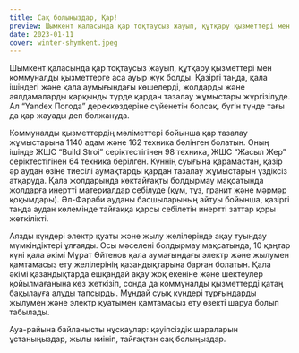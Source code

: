 ```yaml
---
title: Сақ болыңыздар, Қар!
preview: Шымкент қаласында қар тоқтаусыз жауып, құтқару қызметтері мен коммуналды қызметтерге аса ауыр жүк болды.
date: 2023-01-11
cover: winter-shymkent.jpeg
---
```


Шымкент қаласында қар тоқтаусыз жауып, құтқару қызметтері мен коммуналды қызметтерге аса ауыр жүк болды. Қазіргі таңда, қала ішіндегі және қала аумығындағы көшелерді, жолдарды және аялдамаларды қарқынды түрде қардан тазалау жұмыстары жүргізілуде. Ал “Yandex Погода” дереккөздеріне сүйенетін болсақ, бүгін түнде тағы да қар жауады деп болжануда.

Коммуналды қызметтердің мәліметтері бойынша қар тазалау жұмыстарына 1140 адам және 162 техника бөлінген болатын. Оның ішінде ЖШС “Build Stroi” серіктестігінен 98 техника, ЖШС “Жасыл Жер” серіктестігінен 64 техника берілген. Күннің суығына қарамастан, қазір әр аудан өзіне тиесілі аумақтарды қардан тазалау жұмыстарын үздіксіз атқаруда. Қала жолдарында көктайғақты болдырмау мақсатында жолдарға инертті материалдар себілуде (құм, тұз, гранит және мәрмәр қоқымдары). Әл-Фараби ауданы басшыларының айтуы бойынша, қазіргі таңда аудан көлемінде тайғаққа қарсы себілетін инертті заттар қоры жеткілікті.

Аязды күндері электр қуаты және жылу желілерінде ақау туындау мүмкіндіктері ұлғаяды. Осы мәселені болдырмау мақсатында, 10 қаңтар күні қала әкімі Мұрат Әйтенов қала аумағындағы электр және жылумен қамтамасыз ету желілерінің қазандықтарына барған болатын. Қала әкімі қазандықтарда ешқандай ақау жоқ екеніне және шектеулер қойылмағанына көз жеткізіп, сонда да коммуналды қызметтерді қатаң бақылауға алуды тапсырды. Мұндай суық күндері тұрғындарды жылумен және электр қуатымен қамтамасыз ету өзекті шаруа болып табылады.

Ауа-райына байланысты нұсқаулар: қауіпсіздік шараларын ұстаныңыздар, жылы киініп, тайғақтан сақ болыңыздар.
